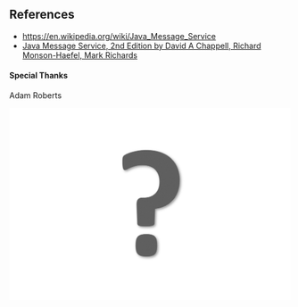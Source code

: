 ## References
* https://en.wikipedia.org/wiki/Java_Message_Service
* [Java Message Service, 2nd Edition by David A Chappell, Richard Monson-Haefel, Mark Richards](http://shop.oreilly.com/product/9780596522056.do)


#### Special Thanks
Adam Roberts


![](image/Questions.png)
